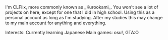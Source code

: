 I'm CLFlix, more commonly known as \_Kurookami\_. You won't see a lot of projects on here, except for one that I did in high school. Using this as a personal account as long as I'm studying.
After my studies this may change to my main account for anything and everything.

Interests: Currently learning Japanese
Main games: osu!, GTA:O

<!---
CLFlix/CLFlix is a ✨ special ✨ repository because its `README.md` (this file) appears on your GitHub profile.
You can click the Preview link to take a look at your changes.
--->
